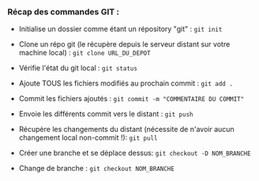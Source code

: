 
### Récap des commandes GIT :

- Initialise un dossier comme étant un répository "git" :
``
git init
``

- Clone un répo git (le récupère depuis le serveur distant sur votre machine local) :
``
git clone URL_DU_DEPOT
``

- Vérifie l'état du git local :
``
git status
``

- Ajoute TOUS les fichiers modifiés au prochain commit :
  ``
  git add .
  ``

- Commit les fichiers ajoutés :
  ``
  git commit -m "COMMENTAIRE DU COMMIT"
  ``

- Envoie les différents commit vers le distant :
``
git push
``

- Récupère les changements du distant (nécessite de n'avoir aucun changement local non-commit !):
``
git pull
``

- Créer une branche et se déplace dessus:
  ``
  git checkout -D NOM_BRANCHE
  ``

- Change de branche :
  ``
  git checkout NOM_BRANCHE
  ``